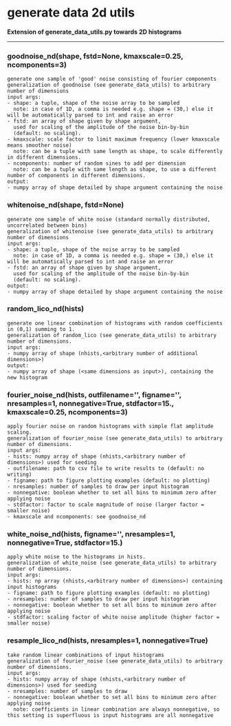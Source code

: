 # generate data 2d utils  
  
**Extension of generate\_data\_utils.py towards 2D histograms** 
- - -
  
  
### goodnoise\_nd(shape, fstd=None, kmaxscale=0.25, ncomponents=3)  
```text  
generate one sample of 'good' noise consisting of fourier components  
generalization of goodnoise (see generate_data_utils) to arbitrary number of dimensions  
input args:  
- shape: a tuple, shape of the noise array to be sampled  
  note: in case of 1D, a comma is needed e.g. shape = (30,) else it will be automatically parsed to int and raise an error  
- fstd: an array of shape given by shape argument,   
  used for scaling of the amplitude of the noise bin-by-bin  
  (default: no scaling).  
- kmaxscale: scale factor to limit maximum frequency (lower kmaxscale means smoother noise)  
  note: can be a tuple with same length as shape, to scale differently in different dimensions.  
- ncomponents: number of random sines to add per dimension  
  note: can be a tuple with same length as shape, to use a different number of components in different dimensions.  
output:   
- numpy array of shape detailed by shape argument containing the noise  
```  
  
  
### whitenoise\_nd(shape, fstd=None)  
```text  
generate one sample of white noise (standard normally distributed, uncorrelated between bins)  
generalization of whitenoise (see generate_data_utils) to arbitrary number of dimensions  
input args:  
- shape: a tuple, shape of the noise array to be sampled  
  note: in case of 1D, a comma is needed e.g. shape = (30,) else it will be automatically parsed to int and raise an error  
- fstd: an array of shape given by shape argument,   
  used for scaling of the amplitude of the noise bin-by-bin  
  (default: no scaling).  
output:   
- numpy array of shape detailed by shape argument containing the noise  
```  
  
  
### random\_lico\_nd(hists)  
```text  
generate one linear combination of histograms with random coefficients in (0,1) summing to 1.  
generalization of random_lico (see generate_data_utils) to arbitrary number of dimensions.  
input args:   
- numpy array of shape (nhists,<arbitrary number of additional dimensions>)  
output:  
- numpy array of shape (<same dimensions as input>), containing the new histogram  
```  
  
  
### fourier\_noise\_nd(hists, outfilename='', figname='', nresamples=1, nonnegative=True,  stdfactor=15., kmaxscale=0.25, ncomponents=3)  
```text  
apply fourier noise on random histograms with simple flat amplitude scaling.  
generalization of fourier_noise (see generate_data_utils) to arbitrary number of dimensions.  
input args:   
- hists: numpy array of shape (nhists,<arbitrary number of dimensions>) used for seeding  
- outfilename: path to csv file to write results to (default: no writing)  
- figname: path to figure plotting examples (default: no plotting)  
- nresamples: number of samples to draw per input histogram  
- nonnegative: boolean whether to set all bins to minimum zero after applying noise  
- stdfactor: factor to scale magnitude of noise (larger factor = smaller noise)  
- kmaxscale and ncomponents: see goodnoise_nd  
```  
  
  
### white\_noise\_nd(hists, figname='', nresamples=1, nonnegative=True, stdfactor=15.)  
```text  
apply white noise to the histograms in hists.  
generalization of white_noise (see generate_data_utils) to arbitrary number of dimensions.  
input args:  
- hists: np array (nhists,<arbitrary number of dimensions>) containing input histograms  
- figname: path to figure plotting examples (default: no plotting)  
- nresamples: number of samples to draw per input histogram  
- nonnegative: boolean whether to set all bins to minimum zero after applying noise  
- stdfactor: scaling factor of white noise amplitude (higher factor = smaller noise)  
```  
  
  
### resample\_lico\_nd(hists, nresamples=1, nonnegative=True)  
```text  
take random linear combinations of input histograms  
generalization of fourier_noise (see generate_data_utils) to arbitrary number of dimensions.  
input args:   
- hists: numpy array of shape (nhists,<arbitrary number of dimensions>) used for seeding  
- nresamples: number of samples to draw  
- nonnegative: boolean whether to set all bins to minimum zero after applying noise  
  note: coefficients in linear combination are always nonnegative, so this setting is superfluous is input histograms are all nonnegative  
```  
  
  
